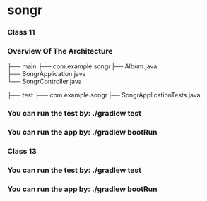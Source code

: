 # songr

### Class 11

### Overview Of The Architecture

├── main ├── com.example.songr |── Album.java                   
                               ├── SongrApplication.java                                                    
                               └── SongrController.java                    

├── test ├── com.example.songr |── SongrApplicationTests.java   


### You can run the test by: ./gradlew test 

### You can run the app by: ./gradlew bootRun


### Class 13


### You can run the test by: ./gradlew test 

### You can run the app by: ./gradlew bootRun
